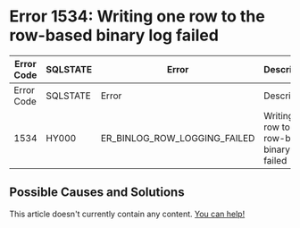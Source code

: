 
# Error 1534: Writing one row to the row-based binary log failed


| Error Code | SQLSTATE | Error | Description |
| --- | --- | --- | --- |
| Error Code | SQLSTATE | Error | Description |
| 1534 | HY000 | ER_BINLOG_ROW_LOGGING_FAILED | Writing one row to the row-based binary log failed |




## Possible Causes and Solutions


This article doesn't currently contain any content. [You can help!](/kb/en/writing-and-editing-knowledge-base-articles/)

